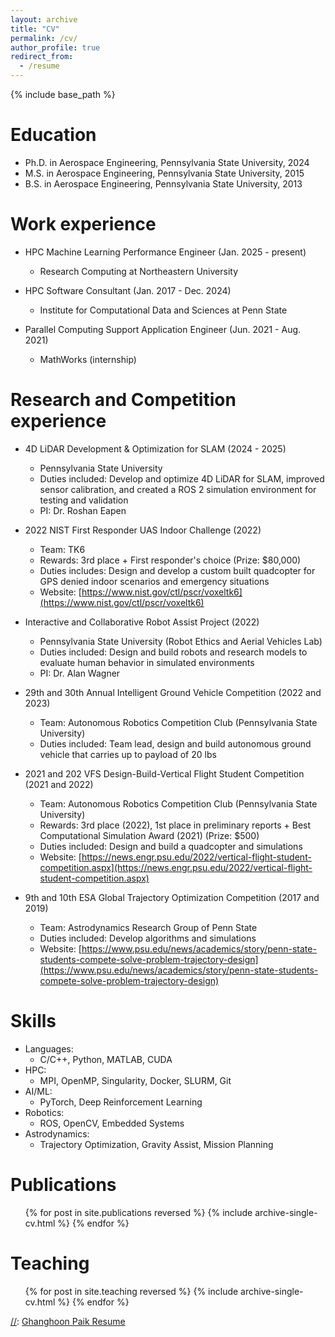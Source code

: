 ```yaml
---
layout: archive
title: "CV"
permalink: /cv/
author_profile: true
redirect_from:
  - /resume
---
```


{% include base_path %}

Education
======
* Ph.D. in Aerospace Engineering, Pennsylvania State University, 2024
* M.S. in Aerospace Engineering, Pennsylvania State University, 2015
* B.S. in Aerospace Engineering, Pennsylvania State University, 2013

Work experience
=====
* HPC Machine Learning Performance Engineer (Jan. 2025 - present)
    * Research Computing at Northeastern University

* HPC Software Consultant (Jan. 2017 - Dec. 2024)
    * Institute for Computational Data and Sciences at Penn State

* Parallel Computing Support Application Engineer (Jun. 2021 - Aug. 2021)
    * MathWorks (internship)

Research and Competition experience
======
* 4D LiDAR Development & Optimization for SLAM (2024 - 2025)
    * Pennsylvania State University
    * Duties included: Develop and optimize 4D LiDAR for SLAM, improved sensor calibration, and created a ROS 2 simulation environment for testing and validation
    * PI: Dr. Roshan Eapen

* 2022 NIST First Responder UAS Indoor Challenge (2022)
    * Team: TK6
    * Rewards: 3rd place + First responder's choice (Prize: $80,000)
    * Duties includes: Design and develop a custom built quadcopter for GPS denied indoor scenarios and emergency situations
    * Website: [https://www.nist.gov/ctl/pscr/voxeltk6](https://www.nist.gov/ctl/pscr/voxeltk6)

* Interactive and Collaborative Robot Assist Project (2022)
    * Pennsylvania State University (Robot Ethics and Aerial Vehicles Lab)
    * Duties included: Design and build robots and research models to evaluate human behavior in simulated environments
    * PI: Dr. Alan Wagner

* 29th and 30th Annual Intelligent Ground Vehicle Competition (2022 and 2023)
    * Team: Autonomous Robotics Competition Club (Pennsylvania State University)
    * Duties included: Team lead, design and build autonomous ground vehicle that carries up to payload of 20 lbs

* 2021 and 202 VFS Design-Build-Vertical Flight Student Competition (2021 and 2022)
    * Team: Autonomous Robotics Competition Club (Pennsylvania State University)
    * Rewards: 3rd place (2022), 1st place in preliminary reports + Best Computational Simulation Award (2021) (Prize: $500)
    * Duties included: Design and build a quadcopter and simulations
    * Website: [https://news.engr.psu.edu/2022/vertical-flight-student-competition.aspx](https://news.engr.psu.edu/2022/vertical-flight-student-competition.aspx)

* 9th and 10th ESA Global Trajectory Optimization Competition (2017 and 2019)
    * Team: Astrodynamics Research Group of Penn State
    * Duties included: Develop algorithms and simulations
    * Website: [https://www.psu.edu/news/academics/story/penn-state-students-compete-solve-problem-trajectory-design](https://www.psu.edu/news/academics/story/penn-state-students-compete-solve-problem-trajectory-design)
  
Skills
======
* Languages:
    * C/C++, Python, MATLAB, CUDA
* HPC:
    * MPI, OpenMP, Singularity, Docker, SLURM, Git
* AI/ML:
    * PyTorch, Deep Reinforcement Learning
* Robotics:
    * ROS, OpenCV, Embedded Systems
* Astrodynamics:
    * Trajectory Optimization, Gravity Assist, Mission Planning

Publications
======
  <ul>{% for post in site.publications reversed %}
    {% include archive-single-cv.html %}
  {% endfor %}</ul>
  
Teaching
======
  <ul>{% for post in site.teaching reversed %}
    {% include archive-single-cv.html %}
  {% endfor %}</ul>
 
[//]: Resume
[//]: =====
[//]: [Ghanghoon Paik Resume](../files/Ghanghoon_Paik_resume.pdf)
